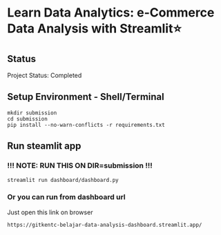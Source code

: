 # Learn Data Analytics: e-Commerce Data Analysis with Streamlit⭐
## Status
Project Status: Completed

## Setup Environment - Shell/Terminal
```
mkdir submission
cd submission
pip install --no-warn-conflicts -r requirements.txt
```

## Run steamlit app
### !!! NOTE: RUN THIS ON DIR=submission !!!
```
streamlit run dashboard/dashboard.py
```
### Or you can run from dashboard url
Just open this link on browser
```
https://gitkentc-belajar-data-analysis-dashboard.streamlit.app/
```